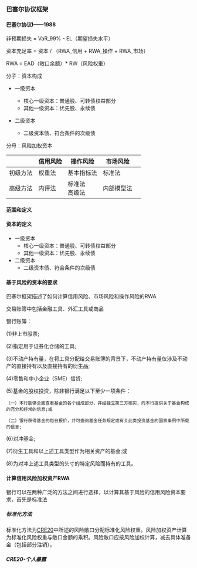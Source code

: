 ### 巴塞尔协议框架

#### 巴塞尔协议I——1988

非预期损失 = VaR_99% - EL（期望损失水平）

资本充足率 = 资本 / （RWA_信用 + RWA_操作 + RWA_市场）

RWA = EAD（敞口余额）* RW（风险权重）

分子：资本构成

- 一级资本

  - 核心一级资本：普通股、可转债权益部分
  - 其他一级资本：优先股、永续债
- 二级资本

  - 二级资本债、符合条件的次级债

分母：风险加权资本

|          | 信用风险 | 操作风险           | 市场风险   |  |
| -------- | -------- | ------------------ | ---------- | - |
| 初级方法 | 权重法   | 基本指标法         | 标准法     |  |
| 高级方法 | 内评法   | 标准法<br />高级法 | 内部模型法 |  |

#### 范围和定义

#### 资本的定义

- 一级资本
  - 核心一级资本：普通股、可转债权益部分
  - 其他一级资本：优先股、永续债
- 二级资本
  - 二级资本债、符合条件的次级债

#### 基于风险的资本的要求

巴塞尔框架描述了如何计算信用风险、市场风险和操作风险的RWA

交易账簿中包括金融工具、外汇工具或商品

银行账簿：

(1)非上市股票;

(2)指定用于证券化仓储的工具;

(3)不动产持有量，在将工具分配给交易账簿的背景下，不动产持有量仅涉及不动产的直接持有以及直接持有的衍生品;

(4)零售和中小企业（SME）信贷;

(5)基金的股权投资，除非银行满足以下至少一项条件：

    （一）本行能够全面查看基金的各个组成部分，并经独立第三方核实，向本行提供关于基金构成的充分和经常的信息;或

    （二）银行获得基金的每日报价，并可查阅基金任务规定或有关此类投资基金的国家条例中所载的信息;

(6)对冲基金;

(7)衍生工具和以上述工具类型作为相关资产的基金;或

(8)为对冲上述工具类型的头寸的特定风险而持有的工具。

#### 计算信用风险加权资产RWA

银行可以在两种广泛的方法之间进行选择，以计算其基于风险的信用风险资本要求，首先是标准法

##### 标准化方法

标准化方法为[CRE20](https://www.bis.org/basel_framework/chapter/CRE/20.htm?inforce=20230101&published=20221208)中所述的风险敞口分配标准化风险权重。风险加权资产计算为标准化风险权重与敞口金额的乘积。风险敞口应按风险加权计算，减去具体准备金（包括部分注销）。

##### CRE20-个人暴露
